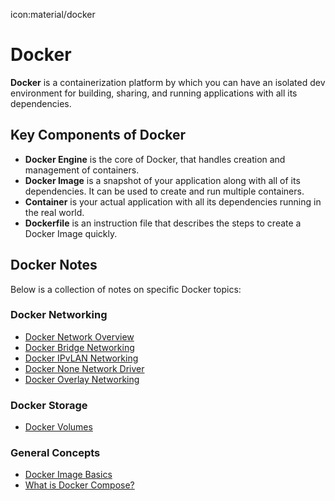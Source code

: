 icon:material/docker

# Docker

**Docker** is a containerization platform by which you can have an isolated dev environment for building, sharing, and running applications with all its dependencies.

## Key Components of Docker

* **Docker Engine** is the core of Docker, that handles creation and management of containers.
* **Docker Image** is a snapshot of your application along with all of its dependencies. It can be used to create and run multiple containers.
* **Container** is your actual application with all its dependencies running in the real world.
* **Dockerfile** is an instruction file that describes the steps to create a Docker Image quickly.

## Docker Notes

Below is a collection of notes on specific Docker topics:

### Docker Networking
* [Docker Network Overview](docker-network.md)
* [Docker Bridge Networking](docker-bridge.md)
* [Docker IPvLAN Networking](docker-ipvlan.md)
* [Docker None Network Driver](docker-none-driver.md)
* [Docker Overlay Networking](docker-overlay.md)

### Docker Storage

- [Docker Volumes](docker-volumes.md)

### General Concepts

* [Docker Image Basics](docker-image.md)
* [What is Docker Compose?](what-is-docker-compose.md)
